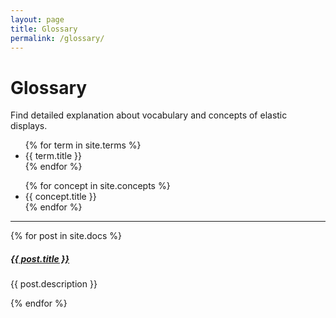 ```yaml
---
layout: page
title: Glossary
permalink: /glossary/
---
```


# <i class="fa fa-book-open"></i> Glossary

Find detailed explanation about vocabulary and concepts of elastic displays.


<ul>{% for term in site.terms %} 
    <li>{{ term.title }}</li>  
{% endfor %}
</ul>

<ul>{% for concept in site.concepts %} 
    <li>{{ concept.title }}</li>  
{% endfor %}
</ul>


<div class="section-index">
    <hr class="panel-line">
    {% for post in site.docs  %}        
    <div class="entry">
    <h5><a href="{{ post.url | prepend: site.baseurl }}">{{ post.title }}</a></h5>
    <p>{{ post.description }}</p>
    </div>{% endfor %}
</div>
